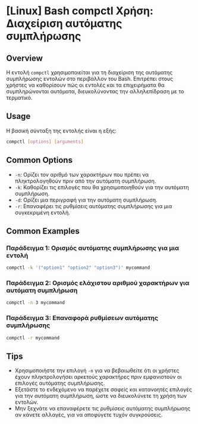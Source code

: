 # [Linux] Bash compctl Χρήση: Διαχείριση αυτόματης συμπλήρωσης

## Overview
Η εντολή `compctl` χρησιμοποιείται για τη διαχείριση της αυτόματης συμπλήρωσης εντολών στο περιβάλλον του Bash. Επιτρέπει στους χρήστες να καθορίσουν πώς οι εντολές και τα επιχειρήματα θα συμπληρώνονται αυτόματα, διευκολύνοντας την αλληλεπίδραση με το τερματικό.

## Usage
Η βασική σύνταξη της εντολής είναι η εξής:

```bash
compctl [options] [arguments]
```

## Common Options
- `-n`: Ορίζει τον αριθμό των χαρακτήρων που πρέπει να πληκτρολογηθούν πριν από την αυτόματη συμπλήρωση.
- `-k`: Καθορίζει τις επιλογές που θα χρησιμοποιηθούν για την αυτόματη συμπλήρωση.
- `-d`: Ορίζει μια περιγραφή για την αυτόματη συμπλήρωση.
- `-r`: Επαναφέρει τις ρυθμίσεις αυτόματης συμπλήρωσης για μια συγκεκριμένη εντολή.

## Common Examples
### Παράδειγμα 1: Ορισμός αυτόματης συμπλήρωσης για μια εντολή
```bash
compctl -k '("option1" "option2" "option3")' mycommand
```

### Παράδειγμα 2: Ορισμός ελάχιστου αριθμού χαρακτήρων για αυτόματη συμπλήρωση
```bash
compctl -n 3 mycommand
```

### Παράδειγμα 3: Επαναφορά ρυθμίσεων αυτόματης συμπλήρωσης
```bash
compctl -r mycommand
```

## Tips
- Χρησιμοποιήστε την επιλογή `-n` για να βεβαιωθείτε ότι οι χρήστες έχουν πληκτρολογήσει αρκετούς χαρακτήρες πριν εμφανιστούν οι επιλογές αυτόματης συμπλήρωσης.
- Εξετάστε το ενδεχόμενο να παρέχετε σαφείς και κατανοητές επιλογές για την αυτόματη συμπλήρωση, ώστε να διευκολύνετε τη χρήση των εντολών.
- Μην ξεχνάτε να επαναφέρετε τις ρυθμίσεις αυτόματης συμπλήρωσης αν κάνετε αλλαγές, για να αποφύγετε τυχόν συγκρούσεις.